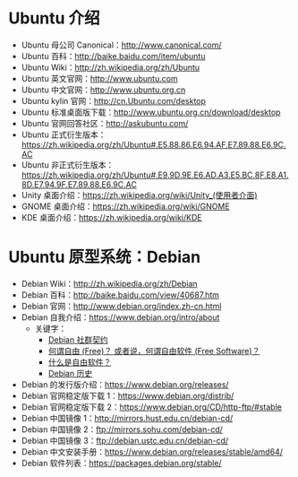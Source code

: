 # Ubuntu 介绍

- Ubuntu 母公司 Canonical：<http://www.canonical.com/>
- Ubuntu 百科：<http://baike.baidu.com/item/ubuntu>
- Ubuntu Wiki：<http://zh.wikipedia.org/zh/Ubuntu>
- Ubuntu 英文官网：<http://www.ubuntu.com>
- Ubuntu 中文官网：<http://www.ubuntu.org.cn>
- Ubuntu kylin 官网：<http://cn.Ubuntu.com/desktop>
- Ubuntu 标准桌面版下载：<http://www.ubuntu.org.cn/download/desktop>
- Ubuntu 官网回答社区：<http://askubuntu.com/>
- Ubuntu 正式衍生版本：<https://zh.wikipedia.org/zh/Ubuntu#.E5.88.86.E6.94.AF.E7.89.88.E6.9C.AC>
- Ubuntu 非正式衍生版本：<https://zh.wikipedia.org/zh/Ubuntu#.E9.9D.9E.E6.AD.A3.E5.BC.8F.E8.A1.8D.E7.94.9F.E7.89.88.E6.9C.AC>
- Unity 桌面介绍：<https://zh.wikipedia.org/wiki/Unity_(使用者介面)>
- GNOME 桌面介绍：<https://zh.wikipedia.org/wiki/GNOME>
- KDE 桌面介绍：<https://zh.wikipedia.org/wiki/KDE>

# Ubuntu 原型系统：Debian

- Debian Wiki：<http://zh.wikipedia.org/zh/Debian>
- Debian 百科：<http://baike.baidu.com/view/40687.htm>
- Debian 官网：<http://www.debian.org/index.zh-cn.html>
- Debian 自我介绍：<https://www.debian.org/intro/about>
    - 关键字：
        - [Debian 社群契约](https://www.debian.org/social_contract)
        - [何谓自由 (Free)？ 或者说，何谓自由软件 (Free Software)？](https://www.debian.org/intro/free)
        - [什么是自由软件？](http://www.gnu.org/philosophy/free-sw)
        - [Debian 历史](https://www.debian.org/doc/manuals/project-history/)
- Debian 的发行版介绍：<https://www.debian.org/releases/>
- Debian 官网稳定版下载 1：<https://www.debian.org/distrib/>
- Debian 官网稳定版下载 2：<https://www.debian.org/CD/http-ftp/#stable>
- Debian 中国镜像 1：<http://mirrors.hust.edu.cn/debian-cd/>
- Debian 中国镜像 2：<ftp://mirrors.sohu.com/debian-cd/>
- Debian 中国镜像 3：<ftp://debian.ustc.edu.cn/debian-cd/>
- Debian 中文安装手册：<https://www.debian.org/releases/stable/amd64/>
- Debian 软件列表：<https://packages.debian.org/stable/>


